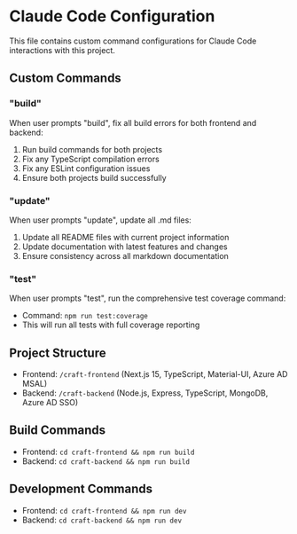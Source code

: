 # Claude Code Configuration

This file contains custom command configurations for Claude Code interactions with this project.

## Custom Commands

### "build"
When user prompts "build", fix all build errors for both frontend and backend:
1. Run build commands for both projects
2. Fix any TypeScript compilation errors
3. Fix any ESLint configuration issues
4. Ensure both projects build successfully

### "update"
When user prompts "update", update all .md files:
1. Update all README files with current project information
2. Update documentation with latest features and changes
3. Ensure consistency across all markdown documentation

### "test"
When user prompts "test", run the comprehensive test coverage command:
- Command: `npm run test:coverage`
- This will run all tests with full coverage reporting

## Project Structure
- Frontend: `/craft-frontend` (Next.js 15, TypeScript, Material-UI, Azure AD MSAL)
- Backend: `/craft-backend` (Node.js, Express, TypeScript, MongoDB, Azure AD SSO)

## Build Commands
- Frontend: `cd craft-frontend && npm run build`
- Backend: `cd craft-backend && npm run build`

## Development Commands
- Frontend: `cd craft-frontend && npm run dev`
- Backend: `cd craft-backend && npm run dev`